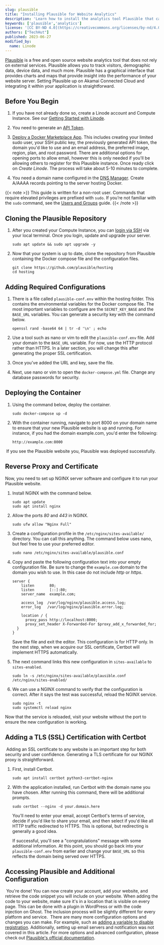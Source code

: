 ```yaml
---
slug: plausible
title: "Installing Plausible for Website Analytics"
description: 'Learn how to install the analytics tool Plausible that can use to help keep your website analytics private.'
keywords: ['plausible','analytics']
license: '[CC BY-ND 4.0](https://creativecommons.org/licenses/by-nd/4.0)'
authors: ["TechHut"]
published: 2023-06-27
modified_by:
  name: Linode
---
```


[Plausible](https://plausible.io/) is a free and open source website analytics tool that does not rely on external services. Plausible allows you to track visitors, demographic data, device data, and much more. Plausible has a graphical interface that provides charts and maps that provide insight into the performance of your website server. Setting Plausible up on Akamai Connected Cloud and integrating it within your application is straightforward.

## Before You Begin

1.  If you have not already done so, create a Linode account and Compute Instance. See our [Getting Started with Linode](/docs/products/platform/get-started/).

1.  You need to generate an [API Token](/docs/products/tools/api/guides/manage-api-tokens/).

1.  [Deploy a Docker Marketplace App](/docs/products/tools/marketplace/guides/docker/). This includes creating your limited sudo user, your SSH public key, the previously generated API token, the domain you'd like to use and an email address, the preferred image, region, plan, and root password. There are additional options for opening ports to allow email, however this is only needed if you'll be allowing others to register for this Plausible instance. Once ready click on *Create Linode*. The process will take about 5-10 minutes to complete.

1.  You need a domain name configured in the [DNS Manager](/docs/products/networking/dns-manager/get-started/). Create A/AAAA records pointing to the server hosting Docker.

{{< note >}}
This guide is written for a non-root user. Commands that require elevated privileges are prefixed with `sudo`. If you’re not familiar with the `sudo` command, see the [Users and Groups](/docs/guides/linux-users-and-groups/) guide.
{{< /note >}}

## Cloning the Plausible Repository

1.  After you created your Compute Instance, you can [login via SSH](/docs/guides/connect-to-server-over-ssh/) via your local terminal. Once you login, update and upgrade your server.

    ```command
    sudo apt update && sudo apt upgrade -y
    ```

1.  Now that your system is up to date, clone the repository from Plausible containing the Docker compose file and the configuration files.

    ```command
    git clone https://github.com/plausible/hosting
    cd hosting
    ```

## Adding Required Configurations

1.  There is a file called `plausible-conf.env` within the hosting folder. This contains the environmental variables for the Docker compose file. The most important variables to configure are the `SECRET_KEY_BASE` and the `BASE_URL` variables. You can generate a security key with the command below.
​
    ```command
    openssl rand -base64 64 | tr -d '\n' ; echo
    ```

1.  Use a tool such as nano or vim to edit the `plausible-conf.env` file. Add your domain to the `BASE_URL` variable. For now, use the HTTP protocol rather than HTTPS. In a later section, you will change this after generating the proper SSL certification.

1.  Once you've added the URL and key, save the file.

1.  Next, use nano or vim to open the `docker-compose.yml` file. Change any database passwords for security.
​
## Deploying the Container

1.  Using the command below, deploy the container.
​
    ```
    sudo docker-compose up -d
    ```

1.  With the container running, navigate to port 8000 on your domain name to ensure that your new Plausible website is up and running. For instance, if you had the domain example.com, you'd enter the following:
​
    ```
    http://example.com:8000
    ```
​
    If you see the Plausible website you, Plausible was deployed successfully.

## Reverse Proxy and Certificate

Now, you need to set up NGINX server software and configure it to run your Plausible website.

1.  Install NGINX with the command below.
​
    ```
    sudo apt update
    sudo apt install nginx
    ```

1.  Allow the ports *80* and *443* in NGINX.
​
    ```
    sudo ufw allow "Nginx Full"
    ```

1.  Create a configuration profile in the `/etc/nginx/sites-available/` directory. You can call this anything. The command below uses nano, but feel free to use your preferred editor.
​
    ```
    sudo nano /etc/nginx/sites-available/plausible.conf
    ```

1.  Copy and paste the following configuration text into your empty configuration file. Be sure to change the `example.com` domain to the domain you wish to use. In this case do not include *http* or *https*.
​
    ```file {title="/etc/nginx/sites-available/plausible.conf"}
    server {
        listen       80;
        listen       [::]:80;
        server_name  example.com;
    ​
        access_log  /var/log/nginx/plausible.access.log;
        error_log   /var/log/nginx/plausible.error.log;
    ​
        location / {
          proxy_pass http://localhost:8000;
          proxy_set_header X-Forwarded-For $proxy_add_x_forwarded_for;
      }
    }
    ```

    Save the file and exit the editor. This configuration is for HTTP only. In the next step, when we acquire our SSL certificate, Certbot will implement HTTPS automatically.

1.  The next command links this new configuration in `sites-available` to `sites-enabled`.
​
    ```
    sudo ln -s /etc/nginx/sites-available/plausible.conf /etc/nginx/sites-enabled/
    ```

1.  We can use a NGINX command to verify that the configuration is correct. After it says the test was successful, reload the NGINX service.

    ```
    sudo nginx -t
    sudo systemctl reload nginx
    ```

Now that the service is reloaded, visit your website without the port to ensure the new configuration is working.
​
## Adding a TLS (SSL) Certification with Certbot
​
Adding an SSL certificate to any website is an important step for both security and user confidence. Generating a TLS certificate for our NGINX proxy is straightforward.

1.  First, install Certbot.
​
    ```
    sudo apt install certbot python3-certbot-nginx
    ```

1.  With the application installed, run Certbot with the domain name you have chosen. After running this command, there will be additional prompts.

    ```
    sudo certbot --nginx -d your.domain.here
    ```

    You'll need to enter your email, accept Certbot's terms of service, decide if you'd like to share your email, and then select if you'd like all HTTP traffic redirected to HTTPS. This is optional, but redirecting is generally a good idea.

    If successful, you'll see a "congratulations" message with some additional information. At this point, you should go back into your `plausible-conf.env` from earlier and change your `BASE_URL` so this reflects the domain being served over HTTPS.
​
## Accessing Plausible and Additional Configuration
​
You're done! You can now create your account, add your website, and retrieve the code snippet you will include on your website. When adding the code to your website, make sure it's in a location that is visible on every page. This can be done with a plugin in WordPress or with the code injection on Ghost. The inclusion process will be slightly different for every platform and service.
​
There are many more configuration options and changes you can make. For example, such as [adding a variable to disable registration](https://plausible.io/docs/self-hosting-configuration). Additionally, setting up email servers and notification was not covered in this article. For more options and advanced configuration, please check out [Plausible's official documentation](https://plausible.io/docs/self-hosting).